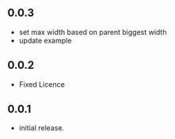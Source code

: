 ## 0.0.3

* set max width based on parent biggest width
* update example

## 0.0.2

* Fixed Licence

## 0.0.1

* initial release.
